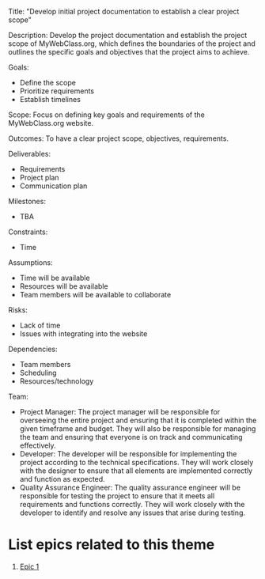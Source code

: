 Title: "Develop initial project documentation to establish a clear project scope"

Description: Develop the project documentation and establish the project scope of MyWebClass.org, which defines the boundaries of the project and outlines the specific goals and objectives that the project aims to achieve.

Goals: 
- Define the scope
- Prioritize requirements
- Establish timelines

Scope: Focus on defining key goals and requirements of the MyWebClass.org website.

Outcomes: To have a clear project scope, objectives, requirements.

Deliverables: 
- Requirements 
- Project plan
- Communication plan

Milestones: 
- TBA

Constraints:
- Time

Assumptions: 
- Time will be available
- Resources will be available 
- Team members will be available to collaborate

Risks: 
- Lack of time 
- Issues with integrating into the website

Dependencies: 
- Team members
- Scheduling
- Resources/technology

Team: 
- Project Manager: The project manager will be responsible for overseeing the entire project and ensuring that it is completed within the given timeframe and budget. They will also be responsible for managing the team and ensuring that everyone is on track and communicating effectively.
- Developer: The developer will be responsible for implementing the project according to the technical specifications. They will work closely with the designer to ensure that all elements are implemented correctly and function as expected.
- Quality Assurance Engineer: The quality assurance engineer will be responsible for testing the project to ensure that it meets all requirements and functions correctly. They will work closely with the developer to identify and resolve any issues that arise during testing.

# List epics related to this theme
1. [Epic 1](epics/documentation_epic1.md)
